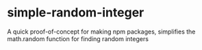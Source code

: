 # simple-random-integer
A quick proof-of-concept for making npm packages, simplifies the math.random function for finding random integers
